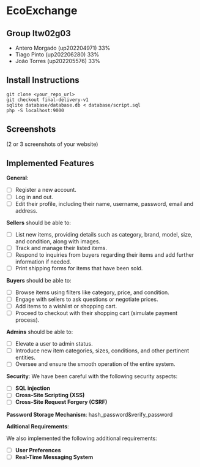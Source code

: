 # EcoExchange

## Group ltw02g03

- Antero Morgado (up202204971) 33%
- Tiago Pinto (up202206280) 33%
- João Torres (up202205576) 33%

## Install Instructions


    git clone <your_repo_url>
    git checkout final-delivery-v1
    sqlite database/database.db < database/script.sql
    php -S localhost:9000


## Screenshots

(2 or 3 screenshots of your website)

## Implemented Features

**General**:

- [ ] Register a new account.
- [ ] Log in and out.
- [ ] Edit their profile, including their name, username, password, email and address.

**Sellers**  should be able to:

- [ ] List new items, providing details such as category, brand, model, size, and condition, along with images.
- [ ] Track and manage their listed items.
- [ ] Respond to inquiries from buyers regarding their items and add further information if needed.
- [ ] Print shipping forms for items that have been sold.

**Buyers**  should be able to:

- [ ] Browse items using filters like category, price, and condition.
- [ ] Engage with sellers to ask questions or negotiate prices.
- [ ] Add items to a wishlist or shopping cart.
- [ ] Proceed to checkout with their shopping cart (simulate payment process).

**Admins**  should be able to:

- [ ] Elevate a user to admin status.
- [ ] Introduce new item categories, sizes, conditions, and other pertinent entities.
- [ ] Oversee and ensure the smooth operation of the entire system.

**Security**:
We have been careful with the following security aspects:

- [ ] **SQL injection**
- [ ] **Cross-Site Scripting (XSS)**
- [ ] **Cross-Site Request Forgery (CSRF)**

**Password Storage Mechanism**: hash_password&verify_password

**Aditional Requirements**:

We also implemented the following additional requirements:

- [ ] **User Preferences**
- [ ] **Real-Time Messaging System**